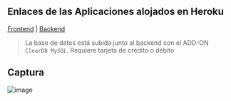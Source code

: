 ## Enlaces de las Aplicaciones alojados en Heroku
[Frontend](https://crud-reclamo-frontend-minaya.herokuapp.com/) | [Backend](https://toxicdoll-database.herokuapp.com/url/reclamo)

> La base de datos está subida junto al backend con el ADD-ON `ClearDB MySQL`. Requiere tarjeta de crédito o débito

## Captura

![image](https://user-images.githubusercontent.com/68967448/177020637-96fa4c6b-03ff-4a4d-b196-159c3c9b16e5.png)
